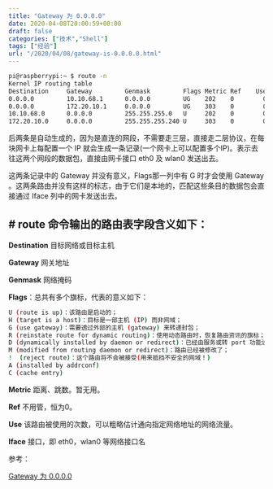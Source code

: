```yaml
---
title: "Gateway 为 0.0.0.0"
date: 2020-04-08T20:00:59+08:00
draft: false
categories: ["技术","Shell"]
tags: ["经验"]
url: "/2020/04/08/gateway-is-0.0.0.0.html"
---
```


```bash
pi@raspberrypi:~ $ route -n
Kernel IP routing table
Destination     Gateway         Genmask         Flags Metric Ref    Use Iface
0.0.0.0         10.10.68.1      0.0.0.0         UG    202    0        0 eth0
0.0.0.0         172.20.10.1     0.0.0.0         UG    303    0        0 wlan0
10.10.68.0      0.0.0.0         255.255.255.0   U     202    0        0 eth0
172.20.10.0     0.0.0.0         255.255.255.240 U     303    0        0 wlan0
```

后两条是自动生成的，因为是直连的网段，不需要走三层，直接走二层协议，在每块网卡上每配置一个 IP 就会生成一条记录(一个网卡上可以配置多个IP)。表示去往这两个网段的数据包，直接由网卡接口 eth0 及 wlan0 发送出去。

这两条记录中的 Gateway 并没有意义，Flags那一列中有 G 时才会使用 Gateway 。这两条路由并没有这样的标志，由于它们是本地的，匹配这些条目的数据包会直接通过 Iface 列中的网卡发送出去。




## # route 命令输出的路由表字段含义如下：  

**Destination** 目标网络或目标主机

**Gateway** 网关地址

**Genmask** 网络掩码

**Flags**：总共有多个旗标，代表的意义如下：

```bash
U (route is up)：该路由是启动的；
H (target is a host)：目标是一部主机 (IP) 而非网域；
G (use gateway)：需要透过外部的主机 (gateway) 来转递封包；
R (reinstate route for dynamic routing)：使用动态路由时，恢复路由资讯的旗标；
D (dynamically installed by daemon or redirect)：已经由服务或转 port 功能设定为动态路由
M (modified from routing daemon or redirect)：路由已经被修改了； 
!  (reject route)：这个路由将不会被接受(用来抵挡不安全的网域！)
A (installed by addrconf)
C (cache entry)
```



**Metric** 距离、跳数。暂无用。



**Ref**   不用管，恒为0。



**Use**    该路由被使用的次数，可以粗略估计通向指定网络地址的网络流量。



**Iface** 接口，即 eth0，wlan0 等网络接口名 



参考：

[Gateway 为 0.0.0.0](https://blog.csdn.net/qq_39642794/article/details/102775620)